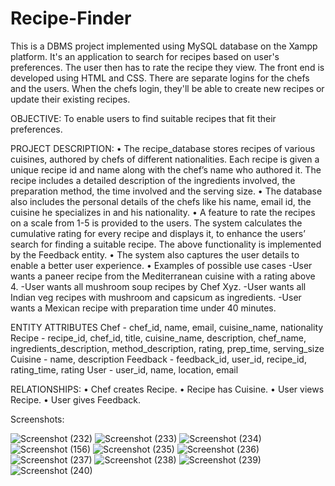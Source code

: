 # Recipe-Finder
This is a DBMS project implemented using MySQL database on the Xampp platform. It's an application to search for recipes based on user's preferences. The user then has to rate the recipe they view. The front end is developed using HTML and CSS. There are separate logins for the chefs and the users. When the chefs login, they'll be able to create new recipes or update their existing recipes.

OBJECTIVE: To enable users to find suitable recipes that fit their preferences.

PROJECT DESCRIPTION: 
•	The recipe_database stores recipes of various cuisines, authored by chefs of different nationalities. Each recipe is given a unique recipe id and name along with the chef’s name who authored it. The recipe includes a detailed description of the ingredients involved, the preparation method, the time involved and the serving size.
•	The database also includes the personal details of the chefs like his name, email id, the cuisine he specializes in and his nationality.
•	A feature to rate the recipes on a scale from 1-5 is provided to the users. The system calculates the cumulative rating for every recipe and displays it, to enhance the users’ search for finding a suitable recipe.  The above functionality is implemented by the Feedback entity.
•	The system also captures the user details to enable a better user experience.
•	Examples of possible use cases 
-User wants a paneer recipe from the Mediterranean cuisine with a rating above 4.
-User wants all mushroom soup recipes by Chef Xyz.
-User wants all Indian veg recipes with mushroom and capsicum as ingredients.
-User wants a Mexican recipe with preparation time under 40 minutes.

ENTITY	ATTRIBUTES
Chef - chef_id, name, email, cuisine_name, nationality
Recipe - recipe_id, chef_id, title, cuisine_name, description, chef_name, ingredients_description, method_description, rating, prep_time, serving_size
Cuisine -	name, description
Feedback - feedback_id, user_id, recipe_id, rating_time, rating
User - user_id, name, location, email

RELATIONSHIPS:
•	Chef creates Recipe.
•	Recipe has Cuisine.
•	User views Recipe.
•	User gives Feedback.

Screenshots:

![Screenshot (232)](https://user-images.githubusercontent.com/56966861/128041959-fdf6fc2c-a88c-401a-a5d0-2428066e25a0.png)
![Screenshot (233)](https://user-images.githubusercontent.com/56966861/128042269-daba4091-3042-43f1-a8fc-bbf8fc1f5d05.png)
![Screenshot (234)](https://user-images.githubusercontent.com/56966861/128042329-be27fe0a-b890-4265-850e-3378a231d575.png)
![Screenshot (156)](https://user-images.githubusercontent.com/56966861/128042374-21561c76-2ece-4051-920b-9bc1cb1ff51e.png)
![Screenshot (235)](https://user-images.githubusercontent.com/56966861/128042468-68df1279-3b21-43ad-94fb-b5d868caea63.png)
![Screenshot (236)](https://user-images.githubusercontent.com/56966861/128042539-b488ca17-a788-434a-b2a7-01ae887bd318.png)
![Screenshot (237)](https://user-images.githubusercontent.com/56966861/128042644-7a3f4e1d-57d9-4fb8-bf06-770fadcd2ffd.png)
![Screenshot (238)](https://user-images.githubusercontent.com/56966861/128042718-ec4875fe-59cd-43ca-942e-8b2f73560a3a.png)
![Screenshot (239)](https://user-images.githubusercontent.com/56966861/128042817-c8f987e7-4296-485a-8a7f-2cee7cc9af38.png)
![Screenshot (240)](https://user-images.githubusercontent.com/56966861/128042898-b9804f41-d8b8-4b40-8fd0-e11acdf82c0c.png)



